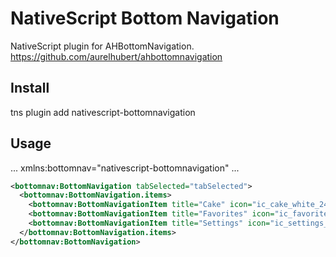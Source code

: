 # NativeScript Bottom Navigation

NativeScript plugin for AHBottomNavigation.
https://github.com/aurelhubert/ahbottomnavigation

## Install

tns plugin add nativescript-bottomnavigation

## Usage

...
xmlns:bottomnav="nativescript-bottomnavigation"
...

```xml
<bottomnav:BottomNavigation tabSelected="tabSelected">
  <bottomnav:BottomNavigation.items>
    <bottomnav:BottomNavigationItem title="Cake" icon="ic_cake_white_24dp" color="#4CAF50" />
    <bottomnav:BottomNavigationItem title="Favorites" icon="ic_favorite_white_24dp" color="#2196F3" />
    <bottomnav:BottomNavigationItem title="Settings" icon="ic_settings_white_24dp" color="#FF4081" />
  </bottomnav:BottomNavigation.items>
</bottomnav:BottomNavigation>
```
